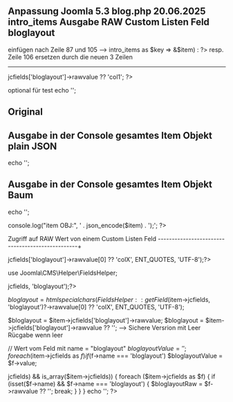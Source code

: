 
Anpassung Joomla 5.3 blog.php 20.06.2025 intro_items Ausgabe RAW Custom Listen Feld  bloglayout
-----------------------------------------------------------------------------------------------
einfügen nach Zeile 87 und 105      -->      <?php foreach ($this->intro_items as $key => &$item) : ?> 
resp. Zeile 106 ersetzen durch die neuen 3 Zeilen
************************************************************************************************ 


<?php $bloglayout = $item->jcfields['bloglayout']->rawvalue ?? 'col1'; ?> 
<?php $bloglayout = htmlspecialchars($bloglayout, ENT_QUOTES, 'UTF-8'); ?>
<div class="com-content-category-blog__item blog-item <?= $bloglayout; ?>">


optional für test
echo '<script>console.log("bloglayout RAW: ' . $bloglayout . '");</script>';



Original
---------
<div class="com-content-category-blog__item blog-item">






Ausgabe in der Console gesamtes Item Objekt plain JSON
-----------------------------------------------------
echo '<script>console.log("item OBJ: ' . addslashes(json_encode($item)) . '");</script>';


Ausgabe in der Console gesamtes Item Objekt Baum
-----------------------------------------------------
echo '<script>console.log("item OBJ:", ' . json_encode($item) . ');</script>';
<?php echo '<script>console.log("item OBJ:", ' . json_encode($item) . ');</script>'; ?>


Zugriff auf RAW Wert von einem Custom Listen Feld
-------------------------------------------------+
<?php  $bloglayout = htmlspecialchars($item->jcfields['bloglayout']->rawvalue[0] ?? 'colX', ENT_QUOTES, 'UTF-8');?>
use Joomla\CMS\Helper\FieldsHelper;


<?php $bloglayout = FieldsHelper::getField($item->jcfields, 'bloglayout');?>

$bloglayout = htmlspecialchars(FieldsHelper::getField($item->jcfields, 'bloglayout')?->rawvalue[0] ?? 'colX', ENT_QUOTES, 'UTF-8');



$bloglayout = $item->jcfields['bloglayout']->rawvalue;
$bloglayout = $item->jcfields['bloglayout']->rawvalue ?? '';      --> Sichere Versrion mit Leer Rücgabe wenn leer



// Wert vom Feld mit name = "bloglayout"
$bloglayoutValue = '';
foreach ($item->jcfields as $f) if ($f->name === 'bloglayout') $bloglayoutValue = $f->value;



<?php
$bloglayoutRaw = '';
if (isset($item->jcfields) && is_array($item->jcfields)) {
    foreach ($item->jcfields as $f) {
        if (isset($f->name) && $f->name === 'bloglayout') {
            $bloglayoutRaw = $f->rawvalue ?? '';
            break;
        }
    }
}
echo '<script>console.log("bloglayout RAW: ' . $bloglayoutRaw . '");</script>';
?>
